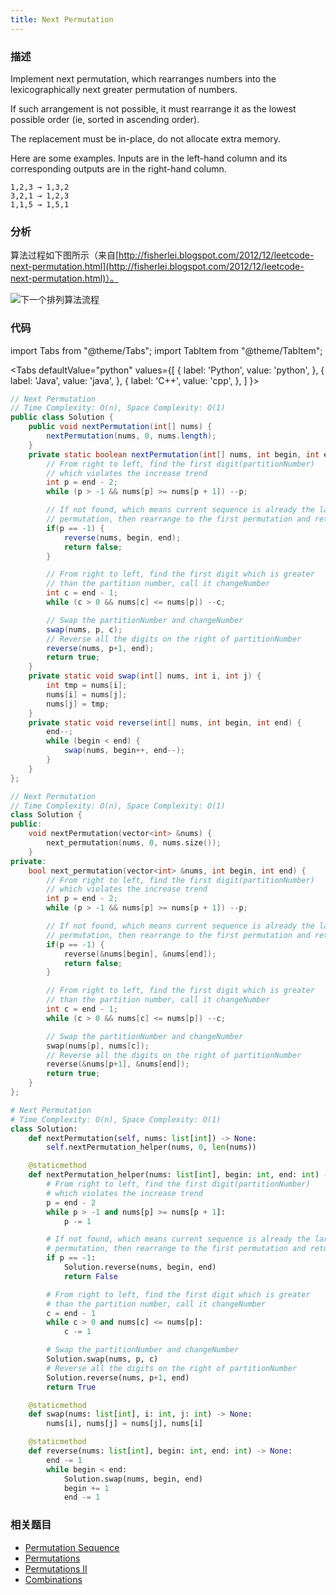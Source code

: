 ```yaml
---
title: Next Permutation
---
```


### 描述

Implement next permutation, which rearranges numbers into the lexicographically next greater permutation of numbers.

If such arrangement is not possible, it must rearrange it as the lowest possible order (ie, sorted in ascending order).

The replacement must be in-place, do not allocate extra memory.

Here are some examples. Inputs are in the left-hand column and its corresponding outputs are in the right-hand column.

```
1,2,3 → 1,3,2
3,2,1 → 1,2,3
1,1,5 → 1,5,1
```

### 分析

算法过程如下图所示（来自[http://fisherlei.blogspot.com/2012/12/leetcode-next-permutation.html](http://fisherlei.blogspot.com/2012/12/leetcode-next-permutation.html)）。

![下一个排列算法流程](/img/next-permutation.png)

### 代码

import Tabs from "@theme/Tabs";
import TabItem from "@theme/TabItem";

<Tabs
defaultValue="python"
values={[
{ label: 'Python', value: 'python', },
{ label: 'Java', value: 'java', },
{ label: 'C++', value: 'cpp', },
]
}>
<TabItem value="java">

```java
// Next Permutation
// Time Complexity: O(n), Space Complexity: O(1)
public class Solution {
    public void nextPermutation(int[] nums) {
        nextPermutation(nums, 0, nums.length);
    }
    private static boolean nextPermutation(int[] nums, int begin, int end) {
        // From right to left, find the first digit(partitionNumber)
        // which violates the increase trend
        int p = end - 2;
        while (p > -1 && nums[p] >= nums[p + 1]) --p;

        // If not found, which means current sequence is already the largest
        // permutation, then rearrange to the first permutation and return false
        if(p == -1) {
            reverse(nums, begin, end);
            return false;
        }

        // From right to left, find the first digit which is greater
        // than the partition number, call it changeNumber
        int c = end - 1;
        while (c > 0 && nums[c] <= nums[p]) --c;

        // Swap the partitionNumber and changeNumber
        swap(nums, p, c);
        // Reverse all the digits on the right of partitionNumber
        reverse(nums, p+1, end);
        return true;
    }
    private static void swap(int[] nums, int i, int j) {
        int tmp = nums[i];
        nums[i] = nums[j];
        nums[j] = tmp;
    }
    private static void reverse(int[] nums, int begin, int end) {
        end--;
        while (begin < end) {
            swap(nums, begin++, end--);
        }
    }
};
```

</TabItem>
<TabItem value="cpp">

```cpp
// Next Permutation
// Time Complexity: O(n), Space Complexity: O(1)
class Solution {
public:
    void nextPermutation(vector<int> &nums) {
        next_permutation(nums, 0, nums.size());
    }
private:
    bool next_permutation(vector<int> &nums, int begin, int end) {
        // From right to left, find the first digit(partitionNumber)
        // which violates the increase trend
        int p = end - 2;
        while (p > -1 && nums[p] >= nums[p + 1]) --p;

        // If not found, which means current sequence is already the largest
        // permutation, then rearrange to the first permutation and return false
        if(p == -1) {
            reverse(&nums[begin], &nums[end]);
            return false;
        }

        // From right to left, find the first digit which is greater
        // than the partition number, call it changeNumber
        int c = end - 1;
        while (c > 0 && nums[c] <= nums[p]) --c;

        // Swap the partitionNumber and changeNumber
        swap(nums[p], nums[c]);
        // Reverse all the digits on the right of partitionNumber
        reverse(&nums[p+1], &nums[end]);
        return true;
    }
};
```

</TabItem>

<TabItem value="python">

```python
# Next Permutation
# Time Complexity: O(n), Space Complexity: O(1)
class Solution:
    def nextPermutation(self, nums: list[int]) -> None:
        self.nextPermutation_helper(nums, 0, len(nums))

    @staticmethod
    def nextPermutation_helper(nums: list[int], begin: int, end: int) -> bool:
        # From right to left, find the first digit(partitionNumber)
        # which violates the increase trend
        p = end - 2
        while p > -1 and nums[p] >= nums[p + 1]:
            p -= 1

        # If not found, which means current sequence is already the largest
        # permutation, then rearrange to the first permutation and return false
        if p == -1:
            Solution.reverse(nums, begin, end)
            return False

        # From right to left, find the first digit which is greater
        # than the partition number, call it changeNumber
        c = end - 1
        while c > 0 and nums[c] <= nums[p]:
            c -= 1

        # Swap the partitionNumber and changeNumber
        Solution.swap(nums, p, c)
        # Reverse all the digits on the right of partitionNumber
        Solution.reverse(nums, p+1, end)
        return True

    @staticmethod
    def swap(nums: list[int], i: int, j: int) -> None:
        nums[i], nums[j] = nums[j], nums[i]

    @staticmethod
    def reverse(nums: list[int], begin: int, end: int) -> None:
        end -= 1
        while begin < end:
            Solution.swap(nums, begin, end)
            begin += 1
            end -= 1
```

</TabItem>
</Tabs>

### 相关题目

- [Permutation Sequence](permutation-sequence.md)
- [Permutations](../brute-force/permutations.md)
- [Permutations II](../brute-force/permutations-ii.md)
- [Combinations](../brute-force/combinations.md)
